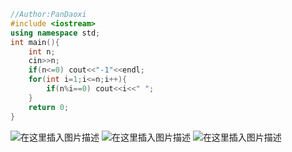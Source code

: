 ```cpp
//Author:PanDaoxi
#include <iostream>
using namespace std;
int main(){
	int n;
	cin>>n;
	if(n<=0) cout<<"-1"<<endl;
	for(int i=1;i<=n;i++){
		if(n%i==0) cout<<i<<" ";
	}
	return 0;
} 
```
![在这里插入图片描述](https://pic.2ge.org/cdn/?url=https://img-blog.csdnimg.cn/540dc120eb0f4f15b0dfe21cd46f2d6a.png?x-oss-process=image/watermark,type_d3F5LXplbmhlaQ,shadow_50,text_Q1NETiBA5r2Y6YGT54a5,size_20,color_FFFFFF,t_70,g_se,x_16)
![在这里插入图片描述](https://pic.2ge.org/cdn/?url=https://img-blog.csdnimg.cn/15f8e3c54c3140ce81f1550464373963.png?x-oss-process=image/watermark,type_d3F5LXplbmhlaQ,shadow_50,text_Q1NETiBA5r2Y6YGT54a5,size_20,color_FFFFFF,t_70,g_se,x_16)
![在这里插入图片描述](https://pic.2ge.org/cdn/?url=https://img-blog.csdnimg.cn/6620c0f09b4940cf85e7605d9c861202.png?x-oss-process=image/watermark,type_d3F5LXplbmhlaQ,shadow_50,text_Q1NETiBA5r2Y6YGT54a5,size_20,color_FFFFFF,t_70,g_se,x_16)

